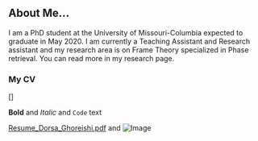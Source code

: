 ## About Me...

I am a PhD student at the University of Missouri-Columbia expected to graduate in May 2020. I am currently a Teaching Assistant and Research assistant and my research area is on Frame Theory specialized in Phase retrieval. You can read more in my research page. 


### My CV
[]


**Bold** and _Italic_ and `Code` text

[Resume_Dorsa_Ghoreishi.pdf](url) and ![Image](src)
```

